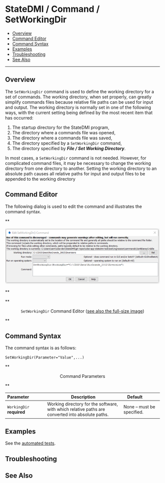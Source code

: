# StateDMI / Command / SetWorkingDir #

* [Overview](#overview)
* [Command Editor](#command-editor)
* [Command Syntax](#command-syntax)
* [Examples](#examples)
* [Troubleshooting](#troubleshooting)
* [See Also](#see-also)

-------------------------

## Overview ##

The `SetWorkingDir` command
is used to define the working directory for a set of commands.
The working directory, when set properly, can greatly simplify commands files
because relative file paths can be used for input and output.
The working directory is normally set in one of the following ways,
with the current setting being defined by the most recent item that has occurred:

1. The startup directory for the StateDMI program,
2. The directory where a commands file was opened,
3. The directory where a commands file was saved,
4. The directory specified by a `SetWorkingDir` command,
5. The directory specified by ***File / Set Working Directory***.

In most cases, a `SetWorkingDir` command is not needed.
However, for complicated command files, it may be necessary to change the working directory from one directory to another.
Setting the working directory to an absolute path causes all relative paths for input and output files to be appended to the working directory

## Command Editor ##

The following dialog is used to edit the command and illustrates the command syntax.

**<p style="text-align: center;">
![SetWorkingDir](SetWorkingDir.png)
</p>**

**<p style="text-align: center;">
`SetWorkingDir` Command Editor (<a href="../SetWorkingDir.png">see also the full-size image</a>)
</p>**

## Command Syntax ##

The command syntax is as follows:

```text
SetWorkingDir(Parameter="Value",...)
```
**<p style="text-align: center;">
Command Parameters
</p>**

| **Parameter**&nbsp;&nbsp;&nbsp;&nbsp;&nbsp;&nbsp;&nbsp;&nbsp;&nbsp;&nbsp;&nbsp;&nbsp; | **Description** | **Default**&nbsp;&nbsp;&nbsp;&nbsp;&nbsp;&nbsp;&nbsp;&nbsp;&nbsp;&nbsp; |
| --------------|-----------------|----------------- |
| `WorkingDir`<br>**required** | Working directory for the software, with which relative paths are converted into absolute paths. | None – must be specified. |

## Examples ##

See the [automated tests](https://github.com/OpenCDSS/cdss-app-statedmi-test/tree/master/test/regression/commands/SetWorkingDir).

## Troubleshooting ##

## See Also ##
